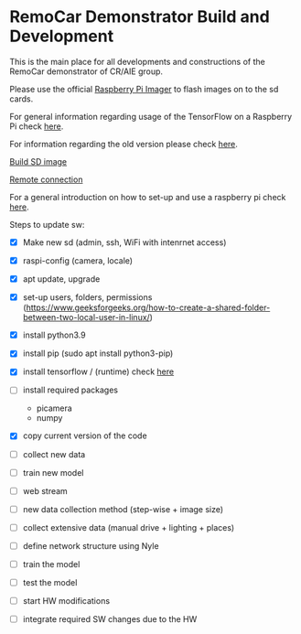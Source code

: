 # RemoCar Demonstrator Build and Development

This is the main place for all developments and constructions of the RemoCar demonstrator of CR/AIE group.

Please use the official [Raspberry Pi Imager](https://www.raspberrypi.com/software/) to flash images on to the sd cards.

For general information regarding usage of the TensorFlow on a Raspberry Pi check [here](https://www.tensorflow.org/lite/guide/python).

For information regarding the old version please check [here](https://inside-docupedia.bosch.com/confluence/display/EAIAB/DemoCar).

[Build SD image](documentation/sdImage.md)


[Remote connection](documentation/RemoteConnection.md)

For a general introduction on how to set-up and use a raspberry pi check [here](https://projects.raspberrypi.org/en/projects/raspberry-pi-setting-up).


Steps to update sw:

- [x] Make new sd (admin, ssh, WiFi with intenrnet access)
- [x] raspi-config (camera, locale)
- [x] apt update, upgrade
- [x] set-up users, folders, permissions (https://www.geeksforgeeks.org/how-to-create-a-shared-folder-between-two-local-user-in-linux/)

- [x] install python3.9
- [x] install pip (sudo apt install python3-pip)
- [x] install tensorflow / (runtime)  check [here](https://www.tensorflow.org/lite/guide/python)
- [ ] install required packages
    - picamera
    - numpy

- [x] copy current version of the code
- [ ] collect new data
- [ ] train new model
- [ ] web stream
- [ ] new data collection method (step-wise + image size)
- [ ] collect extensive data (manual drive + lighting + places)
- [ ] define network structure using Nyle
- [ ] train the model
- [ ] test the model
- [ ] start HW modifications
- [ ] integrate required SW changes due to the HW
